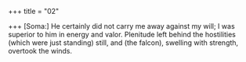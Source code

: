 +++
title = "02"

+++
[Soma:] He certainly did not carry me away against my will; I was  superior to him in energy and valor.
Plenitude left behind the hostilities (which were just standing) still, and  (the falcon), swelling with strength, overtook the winds.